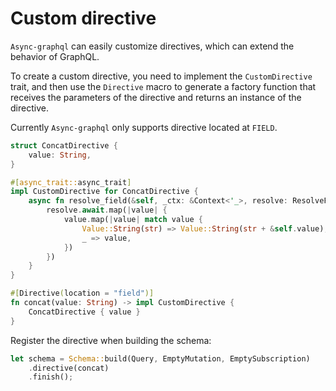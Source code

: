 # Custom directive

`Async-graphql` can easily customize directives, which can extend the behavior of GraphQL.

To create a custom directive, you need to implement the `CustomDirective` trait, and then use the `Directive` macro to
generate a factory function that receives the parameters of the directive and returns an instance of the directive.

Currently `Async-graphql` only supports directive located at `FIELD`.

```rust
struct ConcatDirective {
    value: String,
}

#[async_trait::async_trait]
impl CustomDirective for ConcatDirective {
    async fn resolve_field(&self, _ctx: &Context<'_>, resolve: ResolveFut<'_>) -> ServerResult<Option<Value>> {
        resolve.await.map(|value| {
            value.map(|value| match value {
                Value::String(str) => Value::String(str + &self.value),
                _ => value,
            })
        })
    }
}

#[Directive(location = "field")]
fn concat(value: String) -> impl CustomDirective {
    ConcatDirective { value }
}
```

Register the directive when building the schema:

```rust
let schema = Schema::build(Query, EmptyMutation, EmptySubscription)
    .directive(concat)
    .finish();
```

